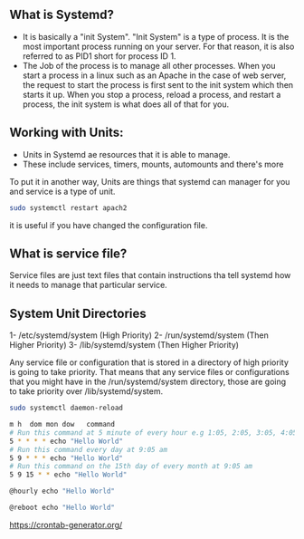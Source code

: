## What is Systemd?

- It is basically a "init System". "Init System" is a type of process. It is the most important process running on your server. For that reason, it is also referred to as PID1 short for process ID 1.
- The Job of the process is to manage all other processes. When you start a process in a linux such as an Apache in the case of web server, the request to start the process is first sent to the init system which then starts it up. When you stop a process, reload a process, and restart a process, the init system is what does all of that for you.

## Working with Units:

- Units in Systemd ae resources that it is able to manage.
- These include services, timers, mounts, automounts and there's more

To put it in another way, Units are things that systemd can manager for you and service is a type of unit.

```bash
sudo systemctl restart apach2
```

it is useful if you have changed the configuration file.

## What is service file?

Service files are just text files that contain instructions tha tell systemd how it needs to manage that particular service.

## System Unit Directories

1- /etc/systemd/system (High Priority)
2- /run/systemd/system (Then Higher Priority)
3- /lib/systemd/system (Then Higher Priority)

Any service file or configuration that is stored in a directory of high priority is going to take priority. That means that any service files or configurations that you might have in the /run/systemd/system directory, those are going to take priority over /lib/systemd/system.

```bash
sudo systemctl daemon-reload
```

```bash
m h  dom mon dow   command
# Run this command at 5 minute of every hour e.g 1:05, 2:05, 3:05, 4:05, 5:05 ect
5 * * * * echo "Hello World"
# Run this command every day at 9:05 am
5 9 * * * echo "Hello World"
# Run this command on the 15th day of every month at 9:05 am
5 9 15 * * echo "Hello World"

@hourly echo "Hello World"

@reboot echo "Hello World"
```

https://crontab-generator.org/

